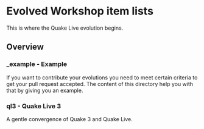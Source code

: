 # Evolved Workshop item lists

This is where the Quake Live evolution begins.

## Overview

### _example - Example

If you want to contribute your evolutions you need to meet certain criteria to get your pull request accepted. The content of this directory help you with that by giving you an example.

### ql3 - Quake Live 3

A gentle convergence of Quake 3 and Quake Live.